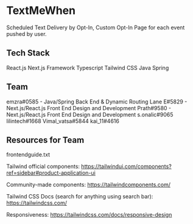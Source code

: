 # TextMeWhen

Scheduled Text Delivery by Opt-In, Custom Opt-In Page for each event pushed by user.

## Tech Stack

React.js
Next.js Framework
Typescript
Tailwind CSS
Java
Spring

## Team
emzra#0585 - Java/Spring Back End & Dynamic Routing
Lane E#5829 - Next.js/React.js Front End Design and Development
Prath#9580 - Next.js/React.js Front End Design and Development
s.onalic#9065
lilintech#1668
Vimal_vatsa#5844
kai_11#4616 

## Resources for Team

frontendguide.txt

Tailwind official components: https://tailwindui.com/components?ref=sidebar#product-application-ui

Community-made components: https://tailwindcomponents.com/

Tailwind CSS Docs (search for anything using search bar): https://tailwindcss.com/

Responsiveness: https://tailwindcss.com/docs/responsive-design

